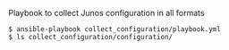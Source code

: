 Playbook to collect Junos configuration in all formats 
```
$ ansible-playbook collect_configuration/playbook.yml
$ ls collect_configuration/configuration/
```

